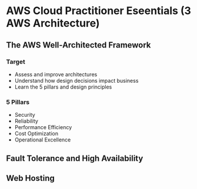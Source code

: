 # AWS Cloud Practitioner Eseentials (3 AWS Architecture)

## The AWS Well-Architected Framework

### Target

- Assess and improve architectures
- Understand how design decisions impact business
- Learn the 5 pillars and design principles

### 5 Pillars

- Security
- Reliability
- Performance Efficiency
- Cost Optimization
- Operational Excellence

## Fault Tolerance and High Availability

## Web Hosting


